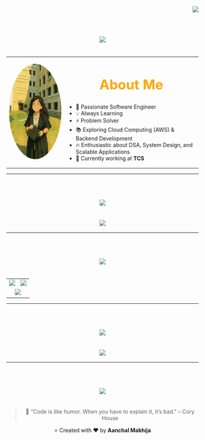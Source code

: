 <img align="right" src="https://komarev.com/ghpvc/?username=AanchalMakhija&color=blue&style=flat-square&label=Visitors"/>

<h1 align="center" style="font-size: 40px; color: #00FFFF;">
  <a href="https://git.io/typing-svg">
    <img src="https://readme-typing-svg.herokuapp.com?font=Great+Vibes&size=40&duration=1500&pause=800&color=00FFFF&center=true&vCenter=true&width=600&lines=Hi+there+👋🏻;+I'm+Aanchal+Makhija+!!;Software+Engineer;Passionate+About+Technology+%26+Innovation"/>
  </a>
</h1>

<div align="center">
  <table>
    <tr>
      <td align="center" width="30%">
        <img src="https://raw.githubusercontent.com/AanchalMakhija/IMAGE/main/convocation.jpg?raw=true" width="250" height="250" style="border-radius: 50%;" />
      </td>
      <td align="left" width="70%">
        <h2 align="center" style="font-size: 35px; color: #FFA500;">About Me</h2>
        <ul>
          <li>🎯 Passionate Software Engineer</li>
          <li>💡 Always Learning</li>
          <li>⚡ Problem Solver</li>
          <li>📚 Exploring Cloud Computing (AWS) & Backend Development</li>
          <li>🔥 Enthusiastic about DSA, System Design, and Scalable Applications</li>
          <li>🏢 Currently working at <b>TCS</b></li>
        </ul>
      </td>
    </tr>
  </table>
</div>

---

<h2 align="center" style="font-size: 35px;">
  <a href="https://git.io/typing-svg">
    <img src="https://readme-typing-svg.herokuapp.com?font=Dancing+Script&size=35&duration=1200&pause=500&color=FFA500&center=true&vCenter=true&width=350&lines=Tech+Stack"/>
  </a>
</h2>

<div align="center">
  <img src="https://skillicons.dev/icons?i=aws,java,python,c,cpp,css,nodejs,express,git,github,postgres,mysql,tailwind,nextjs,typescript,docker,kubernetes"/>
</div>

---

<h2 align="center" style="font-size: 35px;">
  <a href="https://git.io/typing-svg">
    <img src="https://readme-typing-svg.herokuapp.com?font=Dancing+Script&size=35&duration=1200&pause=500&color=FFA500&center=true&vCenter=true&width=350&lines=GitHub+Stats"/>
  </a>
</h2>

<div align="center">
  <table>
    <tr>
      <td>
        <img src="https://github-readme-stats.vercel.app/api?username=AanchalMakhija&show_icons=true&theme=radical&count_private=true"/>
      </td>
      <td>
        <img src="https://github-readme-streak-stats.herokuapp.com/?user=AanchalMakhija&theme=radical"/>
      </td>
    </tr>
    <tr>
      <td colspan="2" align="center">
        <img src="https://github-readme-stats.vercel.app/api/top-langs/?username=AanchalMakhija&layout=compact&theme=radical"/>
      </td>
    </tr>
  </table>
</div>

---

<h2 align="center" style="font-size: 35px;">
  <a href="https://git.io/typing-svg">
    <img src="https://readme-typing-svg.herokuapp.com?font=Dancing+Script&size=35&duration=1200&pause=500&color=FFA500&center=true&vCenter=true&width=350&lines=GitHub+Trophies"/>
  </a>
</h2>

<div align="center">
  <img src="https://github-profile-trophy.vercel.app/?username=AanchalMakhija&theme=radical&no-frame=true&margin-w=5"/>
</div>

---

<h2 align="center" style="font-size: 35px;">
  <a href="https://git.io/typing-svg">
    <img src="https://readme-typing-svg.herokuapp.com?font=Dancing+Script&size=35&duration=1200&pause=500&color=FFA500&center=true&vCenter=true&width=350&lines=Fun+Fact"/>
  </a>
</h2>

<div align="center">
  <blockquote>
    🚀 "Code is like humor. When you have to explain it, it’s bad." – Cory House
  </blockquote>
</div>

<p align="center">⭐️ Created with ❤️ by <strong>Aanchal Makhija</strong></p>
